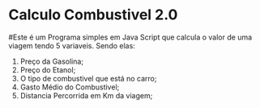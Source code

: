 # Calculo Combustivel 2.0
#Este é um Programa simples em Java Script que calcula o valor de uma viagem
tendo 5 variaveis. Sendo elas:
1. Preço da Gasolina;
2. Preço do Etanol;
3. O  tipo de combustivel que está no carro;
4. Gasto Médio do Combustivel;
5. Distancia Percorrida em Km da viagem;

